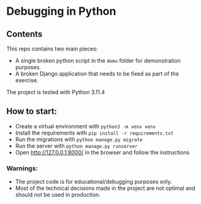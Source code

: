 # Debugging in Python


## Contents

This repo contains two main pieces:
 - A single broken python script in the `demo` folder for demonstration purposes. 
 - A broken Django application that needs to be fixed as part of the exercise.

The project is tested with Python 3.11.4


## How to start:
- Create a virtual environment with `python3 -m venv venv`
- Install the requirements with `pip install -r requirements.txt`
- Run the migrations with `python manage.py migrate`
- Run the server with `python manage.py runserver`
- Open http://127.0.0.1:8000/ in the browser and follow the instructions

### Warnings:

- The project code is for educational/debugging purposes only.
- Most of the technical decisions made in the project are not optimal and should not be used in production.

